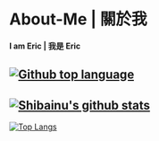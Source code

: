 # About-Me | 關於我
**I am Eric | 我是 Eric**

[![Github top language](https://img.shields.io/github/languages/top/Eric101201/dc-bot?style=for-the-badge)](https://github.com/Eric101201/dc-bot)
---
[![Shibainu's github stats](https://github-readme-stats.vercel.app/api?username=Eric101201&count_private=true&show_icons=true&theme=cobalt&include_all_commits=true)](https://github.com/Eric101201)
---
[![Top Langs](https://github-readme-stats.vercel.app/api/top-langs/?username=Eric101201&theme=cobalt)](https://github.com/Eric101201)
